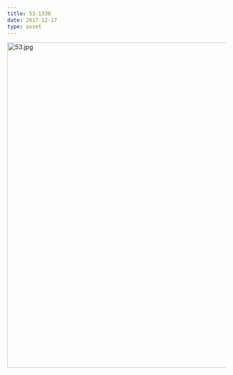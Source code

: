 ```yaml
---
title: 53-1330
date: 2017-12-17
type: asset
---
```

<img src="https://histologylab.ctl.columbia.edu/assets/images/53.jpg" height="750" alt="53.jpg" style="margin: 0;padding: 0;border: 0;">
